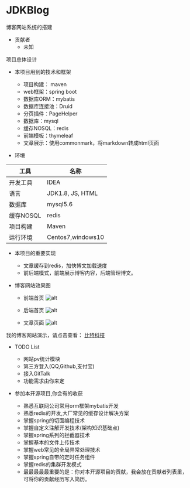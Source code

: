 # JDKBlog
博客网站系统的搭建

- 贡献者
  - 未知

项目总体设计

- 本项目用到的技术和框架
  - 项目构建： maven
  - web框架：spring boot
  - 数据库ORM：mybatis
  - 数据库连接池：Druid
  - 分页插件：PageHelper
  - 数据库：mysql
  - 缓存NOSQL：redis
  - 前端模板：thymeleaf
  - 文章展示：使用commonmark，将markdown转成html页面

- 环境

工具| 名称 
------- | ------- 
开发工具	| IDEA
语言| JDK1.8, JS, HTML
数据库| mysql5.6
缓存NOSQL| redis
项目构建| Maven
运行环境| Centos7,windows10

- 本项目的重要实现
  - 文章缓存到redis，加快博文加载速度
  - 前后端模式，前端展示博客内容，后端管理博文。
  
  
- 博客网站效果图

  - 前端首页
  ![alt](http://bittechblog.com/upload/2020/05/4dolea2ic2j0kodqpin5nj76mt.png)
  
  - 后端首页
  ![alt](http://bittechblog.com/upload/2020/05/0jrq2g6ho4jn3qjehj6j73cfcq.png)
  
  - 文章页面
  ![alt](http://bittechblog.com/upload/2020/05/1po1n8djeagogq5mtvucb4g56t.jpg)

我的博客网站演示，请点击查看：
<a href="http://bittechblog.com/" size = 4>比特科技</a>

- TODO List
  - 网站pv统计模块
  - 第三方登入(QQ,Github,支付宝)
  - 接入GitTalk
  - 功能需求由你来定
  
- 参加本开源项目,你会有的收获
  - 熟悉互联网公司常用orm框架mybatis开发
  - 熟悉redis的开发,大厂常见的缓存设计解决方案
  - 掌握spring的切面编程技术
  - 掌握自定义注解开发技术(架构知识基础点)
  - 掌握spring系列的拦截器技术
  - 掌握基本的文件上传技术
  - 掌握web常见的全局异常处理技术
  - 掌握spring自带的定时任务组件
  - 掌握redis的集群开发模式
  - 最最最最最重要的是：你对本开源项目的贡献，我会放在贡献者列表里，可将你的贡献经历写入简历。
